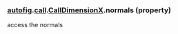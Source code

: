 ### [autofig](autofig.md).[call](autofig.call.md).[CallDimensionX](autofig.call.CallDimensionX.md).normals (property)




access the normals

